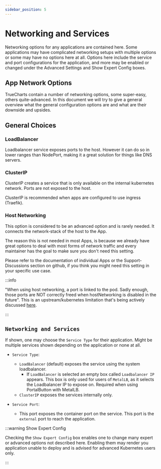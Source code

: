 ```yaml
---
sidebar_position: 5
---
```


# Networking and Services

Networking options for any applications are contained here. Some applications may have complicated networking setups with multiple options or some may have no options here at all. Options here include the service and port configurations for the application, and more may be enabled or changed under the Advanced Settings and Show Expert Config boxes.

## App Network Options

TrueCharts contain a number of networking options, some super-easy, others quite-advanced. In this document we will try to give a general overview what the general configuration options are and what are their downside and upsides.

## General Choices

### LoadBalancer

Loadbalancer service exposes ports to the host. However it can do so in lower ranges than NodePort, making it a great solution for things like DNS servers.

### ClusterIP

ClusterIP creates a service that is only available on the internal kubernetes network. Ports are not exposed to the host.

ClusterIP is recommended when apps are configured to use ingress (Traefik).

### Host Networking

This option is considered to be an advanced option and is rarely needed. It connects the network-stack of the host to the App.

The reason this is not needed in most Apps, is because we already have great options to deal with most forms of network traffic and every maintainer has the goal to make sure you don't need this setting.

Please refer to the documentation of individual Apps or the Support-Discussions section on github, if you think you might need this setting in your specific use case.

:::info

"When using host networking, a port is linked to the pod. Sadly enough, those ports are NOT correctly freed when hostNetworking is disabled in the future". This is an upstream/kubernetes limitation that's being actively discussed [here](https://github.com/k3s-io/k3s/discussions/7382).

:::

## `Networking and Services`

If shown, one may choose the `Service Type` for their application. Might be multiple services shown depending on the application or none at all.

- `Service Type`:

  - `LoadBalancer` (default) exposes the service using the system loadbalancer.
    - If `LoadBalancer` is selected an empty box called `Loadbalancer IP` appears. This box is only used for users of `MetalLB`, as it selects the Loadbalancer IP to expose on. Required when using PortalButton with MetalLB.
  - `ClusterIP` exposes the services internally only.

- `Service Port`:
  - This port exposes the container port on the service. This port is the `external` port to reach the application.

:::warning Show Expert Config

Checking the `Show Expert Config` box enables one to change many expert or advanced options not described here. Enabling them may render you application unable to deploy and is advised for advanced Kubernetes users only.

:::
